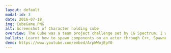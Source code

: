 ```yaml
---
layout: default
modal-id: 3
date: 2016-07-18
img: CubeGame.PNG
alt: Screenshot of Character holding cube
overview: The Cube was a team project challenge set by CG Spectrum. I was partnered with David who had only just recently started his base course with CG Spectrum so after discussion we decided to create a 3d maze which I code while he got familiar with Unreal. With some of my help I tasked him with creating a menu screen, the screen and some UI elements.
bullets: Learnt how to spawn components on an actor through C++, Spawned in a group of cubes around a maze base, Programmed a maze generation algorithm using loop erased walk (wilsons algorithm), Configured a ball object to be able to move through the maze based on rotation, Created player controls to allow the player to rotate the maze to move the ball, Created end portal which when activated changed the level to the end game level, Worked with my teammate David in helping him better understand the Unreal Engine
demo: https://www.youtube.com/embed/ArpWWojEpY0
---
```

